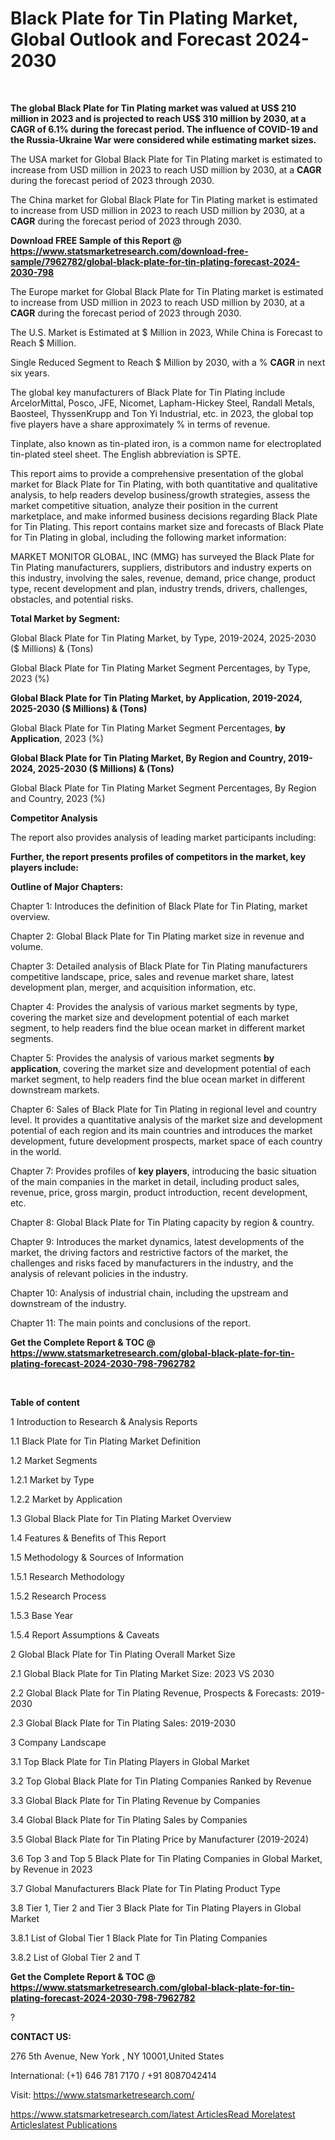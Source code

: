 <h1>Black Plate for Tin Plating Market, Global Outlook and Forecast 2024-2030</h1><br/><p><strong>The global Black Plate for Tin Plating market was valued at US$ 210 million in 2023 and is projected to reach US$ 310 million by 2030, at a <strong>CAGR</strong> of 6.1% during the forecast period. The influence of COVID-19 and the Russia-Ukraine War were considered while estimating market sizes.</strong></p>
 
 
 
 <p>The USA market for Global Black Plate for Tin Plating market is estimated to increase from USD million in 2023 to reach USD million by 2030, at a <strong>CAGR</strong> during the forecast period of 2023 through 2030.</p>
 
 
 
 <p>The China market for Global Black Plate for Tin Plating market is estimated to increase from USD million in 2023 to reach USD million by 2030, at a <strong>CAGR</strong> during the forecast period of 2023 through 2030.</p>
 
 
 
 <p><strong>Download FREE Sample of this Report @ <a href="https://www.statsmarketresearch.com/download-free-sample/7962782/global-black-plate-for-tin-plating-forecast-2024-2030-798">https://www.statsmarketresearch.com/download-free-sample/7962782/global-black-plate-for-tin-plating-forecast-2024-2030-798</a></strong></p>
 
 
 
 <p>The Europe market for Global Black Plate for Tin Plating market is estimated to increase from USD million in 2023 to reach USD million by 2030, at a <strong>CAGR</strong> during the forecast period of 2023 through 2030.</p>
 
 
 
 <p>The U.S. Market is Estimated at $ Million in 2023, While China is Forecast to Reach $ Million.</p>
 
 
 
 <p>Single Reduced Segment to Reach $ Million by 2030, with a % <strong>CAGR</strong> in next six years.</p>
 
 
 
 <p>The global key manufacturers of Black Plate for Tin Plating include ArcelorMittal, Posco, JFE, Nicomet, Lapham-Hickey Steel, Randall Metals, Baosteel, ThyssenKrupp and Ton Yi Industrial, etc. in 2023, the global top five players have a share approximately % in terms of revenue.</p>
 
 
 
 <p>Tinplate, also known as tin-plated iron, is a common name for electroplated tin-plated steel sheet. The English abbreviation is SPTE.</p>
 
 
 
 <p>This report aims to provide a comprehensive presentation of the global market for Black Plate for Tin Plating, with both quantitative and qualitative analysis, to help readers develop business/growth strategies, assess the market competitive situation, analyze their position in the current marketplace, and make informed business decisions regarding Black Plate for Tin Plating. This report contains market size and forecasts of Black Plate for Tin Plating in global, including the following market information:</p>
 
 
 
 <p>MARKET MONITOR GLOBAL, INC (MMG) has surveyed the Black Plate for Tin Plating manufacturers, suppliers, distributors and industry experts on this industry, involving the sales, revenue, demand, price change, product type, recent development and plan, industry trends, drivers, challenges, obstacles, and potential risks.</p>
 
 
 
 <p><strong>Total Market by Segment:</strong></p>
 
 
 
 <p>Global Black Plate for Tin Plating Market, by Type, 2019-2024, 2025-2030 ($ Millions) & (Tons)</p>
 
 
 
 <p>Global Black Plate for Tin Plating Market Segment Percentages, by Type, 2023 (%)</p>
 
 
 
 <p><strong>Global Black Plate for Tin Plating Market, <strong>by Application</strong>, 2019-2024, 2025-2030 ($ Millions) & (Tons)</strong></p>
 
 
 
 <p>Global Black Plate for Tin Plating Market Segment Percentages, <strong>by Application</strong>, 2023 (%)</p>
 
 
 
 <p><strong>Global Black Plate for Tin Plating Market, By Region and Country, 2019-2024, 2025-2030 ($ Millions) & (Tons)</strong></p>
 
 
 
 <p>Global Black Plate for Tin Plating Market Segment Percentages, By Region and Country, 2023 (%)</p>
 
 
 
 <p><strong>Competitor Analysis</strong></p>
 
 
 
 <p>The report also provides analysis of leading market participants including:</p>
 
 
 
 <p><strong>Further, the report presents profiles of competitors in the market, <strong>key players</strong> include:</strong></p>
 
 
 
 <p><strong>Outline of Major Chapters:</strong></p>
 
 
 
 <p>Chapter 1: Introduces the definition of Black Plate for Tin Plating, market overview.</p>
 
 
 
 <p>Chapter 2: Global Black Plate for Tin Plating market size in revenue and volume.</p>
 
 
 
 <p>Chapter 3: Detailed analysis of Black Plate for Tin Plating manufacturers competitive landscape, price, sales and revenue market share, latest development plan, merger, and acquisition information, etc.</p>
 
 
 
 <p>Chapter 4: Provides the analysis of various market segments by type, covering the market size and development potential of each market segment, to help readers find the blue ocean market in different market segments.</p>
 
 
 
 <p>Chapter 5: Provides the analysis of various market segments <strong>by application</strong>, covering the market size and development potential of each market segment, to help readers find the blue ocean market in different downstream markets.</p>
 
 
 
 <p>Chapter 6: Sales of Black Plate for Tin Plating in regional level and country level. It provides a quantitative analysis of the market size and development potential of each region and its main countries and introduces the market development, future development prospects, market space of each country in the world.</p>
 
 
 
 <p>Chapter 7: Provides profiles of <strong>key players</strong>, introducing the basic situation of the main companies in the market in detail, including product sales, revenue, price, gross margin, product introduction, recent development, etc.</p>
 
 
 
 <p>Chapter 8: Global Black Plate for Tin Plating capacity by region & country.</p>
 
 
 
 <p>Chapter 9: Introduces the market dynamics, latest developments of the market, the driving factors and restrictive factors of the market, the challenges and risks faced by manufacturers in the industry, and the analysis of relevant policies in the industry.</p>
 
 
 
 <p>Chapter 10: Analysis of industrial chain, including the upstream and downstream of the industry.</p>
 
 
 
 <p>Chapter 11: The main points and conclusions of the report.</p>
 
 
 
 <div><b>Get the Complete Report & TOC @ <a href="https://www.statsmarketresearch.com/global-black-plate-for-tin-plating-forecast-2024-2030-798-7962782">https://www.statsmarketresearch.com/global-black-plate-for-tin-plating-forecast-2024-2030-798-7962782</a></b></div>
 
 
 
 <p><br />
 
 <b>Table of content</b></p>
 
 
 
 <p>1 Introduction to Research & Analysis Reports<br />
 
 1.1 Black Plate for Tin Plating Market Definition<br />
 
 1.2 Market Segments<br />
 
 1.2.1 Market by Type<br />
 
 1.2.2 Market by Application<br />
 
 1.3 Global Black Plate for Tin Plating Market Overview<br />
 
 1.4 Features & Benefits of This Report<br />
 
 1.5 Methodology & Sources of Information<br />
 
 1.5.1 Research Methodology<br />
 
 1.5.2 Research Process<br />
 
 1.5.3 Base Year<br />
 
 1.5.4 Report Assumptions & Caveats<br />
 
 2 Global Black Plate for Tin Plating Overall Market Size<br />
 
 2.1 Global Black Plate for Tin Plating Market Size: 2023 VS 2030<br />
 
 2.2 Global Black Plate for Tin Plating Revenue, Prospects & Forecasts: 2019-2030<br />
 
 2.3 Global Black Plate for Tin Plating Sales: 2019-2030<br />
 
 3 Company Landscape<br />
 
 3.1 Top Black Plate for Tin Plating Players in Global Market<br />
 
 3.2 Top Global Black Plate for Tin Plating Companies Ranked by Revenue<br />
 
 3.3 Global Black Plate for Tin Plating Revenue by Companies<br />
 
 3.4 Global Black Plate for Tin Plating Sales by Companies<br />
 
 3.5 Global Black Plate for Tin Plating Price by Manufacturer (2019-2024)<br />
 
 3.6 Top 3 and Top 5 Black Plate for Tin Plating Companies in Global Market, by Revenue in 2023<br />
 
 3.7 Global Manufacturers Black Plate for Tin Plating Product Type<br />
 
 3.8 Tier 1, Tier 2 and Tier 3 Black Plate for Tin Plating Players in Global Market<br />
 
 3.8.1 List of Global Tier 1 Black Plate for Tin Plating Companies<br />
 
 3.8.2 List of Global Tier 2 and T</p>
 
 
 
 <div><b>Get the Complete Report & TOC @ <a href="https://www.statsmarketresearch.com/global-black-plate-for-tin-plating-forecast-2024-2030-798-7962782">https://www.statsmarketresearch.com/global-black-plate-for-tin-plating-forecast-2024-2030-798-7962782</a></b></div>
 
 
 
 <p>? </p>
 
 
 
 <p><b>CONTACT US:</b><br />
 
 276 5th Avenue, New York , NY 10001,United States<br />
 
 International: (+1) 646 781 7170 / +91 8087042414<br />
 
 Visit: <a href="https://www.statsmarketresearch.com/">https://www.statsmarketresearch.com/</a><br />
 
 <a href="https://gyeongbokgung.com">https://www.statsmarketresearch.com/</a><a href="https://hallyeomaritime.com">latest Articles</a><a href="https://jingwansa.com">Read More</a><a href="https://nguoiviet.jp/">latest Articles</a><a href="https://www.intelmarketresearch.com/">latest Publications</a></p>